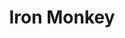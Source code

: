 ---
title: "Iron Monkey"
summary: "Sludge/Doom Metal band from Nottingham, UK, formed in 1994. Iron Monkey split in 1999. In 2002 lead singer Johnny Morrow suffered a fatal heart attack. The band reformed in late 2016."
image: "iron-monkey.jpg"
apple_music_artist_url: "https://music.apple.com/gb/artist/iron-monkey/43954349"
wikipedia_url: "none"
---